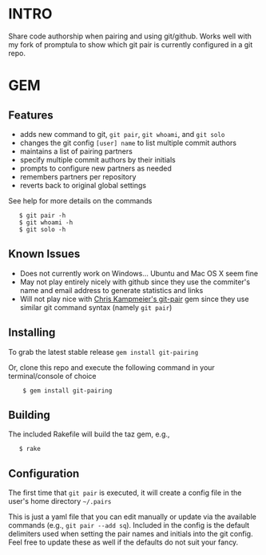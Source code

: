 # INTRO 

Share code authorship when pairing and using git/github.
Works well with my fork of promptula to show which git pair is currently
configured in a git repo.

# GEM 

## Features

* adds new command to git, `git pair`, `git whoami`, and `git solo`
* changes the git config `[user] name` to list multiple commit authors
* maintains a list of pairing partners
* specify multiple commit authors by their initials
* prompts to configure new partners as needed
* remembers partners per repository
* reverts back to original global settings

See help for more details on the commands

```
   $ git pair -h
   $ git whoami -h
   $ git solo -h
```

## Known Issues

* Does not currently work on Windows... Ubuntu and Mac OS X seem fine
* May not play entirely nicely with github since they use the commiter's 
name and email address to generate statistics and links 
* Will not play nice with [Chris Kampmeier's git-pair](https://github.com/chrisk/git-pair) gem since they use similar
git command syntax (namely `git pair`) 

## Installing
To grab the latest stable release `gem install git-pairing`

Or, clone this repo and execute the following command in your
terminal/console of choice

```
    $ gem install git-pairing 
```

## Building

The included Rakefile will build the taz gem, e.g.,

```
   $ rake
```

## Configuration

The first time that `git pair` is executed, it will create a config file
in the user's home directory `~/.pairs`

This is just a yaml file that you can edit manually or update via the
available commands (e.g., `git pair --add sq`).  Included in the config is
the default delimiters used when setting the pair names and initials
into the git config.  Feel free to update these as well if the defaults
do not suit your fancy.

